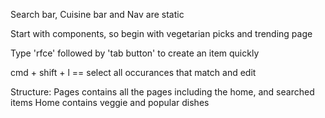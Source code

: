 Search bar, Cuisine bar and Nav are static

Start with components, so begin with vegetarian picks and trending page

Type 'rfce' followed by 'tab button' to create an item quickly

cmd + shift + l == select all occurances that match and edit

Structure:
Pages contains all the pages including the home, and searched items
Home contains veggie and popular dishes
